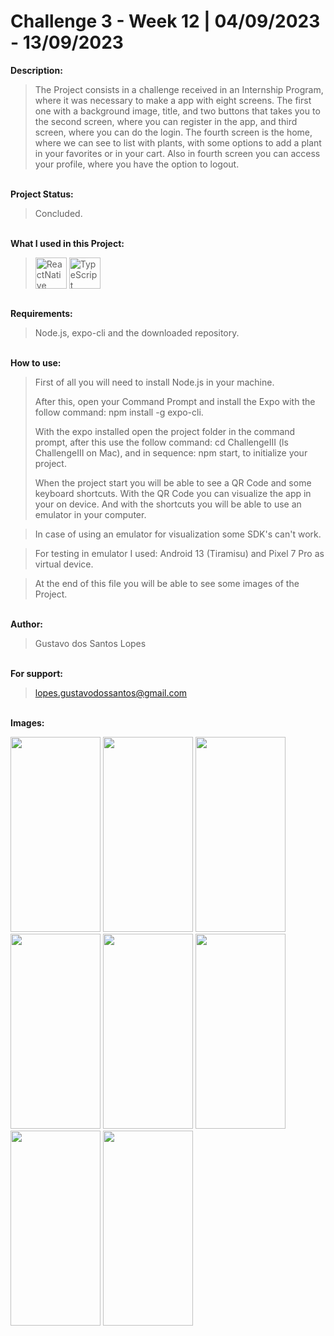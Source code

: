 # Challenge 3 - Week 12 | 04/09/2023 - 13/09/2023

**Description:**

>The Project consists in a challenge received in an Internship Program, where it was necessary to make a app with eight screens.
The first one with a background image, title, and two buttons that takes you to the second screen, where you can register in the app, and third screen, where you can do the login. The fourth screen is the home, where we can see to list with plants, with some options to add a plant in your favorites or in your cart. Also in fourth screen you can access your profile, where you have the option to logout.

<br> **Project Status:**
>Concluded.

<br> **What I used in this Project:**<br>
><img align="center" alt="ReactNative" height="50" width="50" title="ReactNative" src="https://skillicons.dev/icons?i=react"> <img align="center" alt="TypeScript" height="50" width="50" title="TypeScript" src="https://skillicons.dev/icons?i=ts">

<br> **Requirements:**
>Node.js, expo-cli and the downloaded repository.

<br> **How to use:**
>First of all you will need to install Node.js in your machine.
>
>After this, open your Command Prompt and install the Expo with the follow command: npm install -g expo-cli.
>
>With the expo installed open the project folder in the command prompt, after this use the follow command: cd ChallengeIII (ls ChallengeIII on Mac), and in sequence: npm start, to initialize your project.
>
>When the project start you will be able to see a QR Code and some keyboard shortcuts. With the QR Code you can visualize the app in your on device. And with the shortcuts you will be able to use an emulator in your computer.

>In case of using an emulator for visualization some SDK's can't work.

>For testing in emulator I used: Android 13 (Tiramisu) and Pixel 7 Pro as virtual device.

>At the end of this file you will be able to see some images of the Project.

<br> **Author:**
>Gustavo dos Santos Lopes

<br> **For support:**
>lopes.gustavodossantos@gmail.com

<br> **Images:**

<img src="https://github.com/lopes-gustavodossantos/Challenge_3_React_Native/assets/94156483/7af4bc0e-c3b3-435b-a58a-1aee0f94b358" width="144" height="312">
<img src="https://github.com/lopes-gustavodossantos/Challenge_3_React_Native/assets/94156483/77be5789-9673-48f2-b0d4-0950bc1c76ff" width="144" height="312">
<img src="https://github.com/lopes-gustavodossantos/Challenge_3_React_Native/assets/94156483/94c7d3d4-ea68-4bbc-96c7-cf43a5145797" width="144" height="312">
<img src="https://github.com/lopes-gustavodossantos/Challenge_3_React_Native/assets/94156483/1d4a9256-0e9e-4baf-8ef9-95e339bb932d" width="144" height="312">
<img src="https://github.com/lopes-gustavodossantos/Challenge_3_React_Native/assets/94156483/245e301f-56cd-4f1a-9e85-f2d006158087" width="144" height="312">
<img src="https://github.com/lopes-gustavodossantos/Challenge_3_React_Native/assets/94156483/adf1bdfe-acda-4c79-9121-e07dfd1b0f4d" width="144" height="312">
<img src="https://github.com/lopes-gustavodossantos/Challenge_3_React_Native/assets/94156483/6324b4d7-17de-47a9-add2-9a9072d5160b" width="144" height="312">
<img src="https://github.com/lopes-gustavodossantos/Challenge_3_React_Native/assets/94156483/4da3a59d-138b-441a-88d1-6e27188d613f" width="144" height="312">
